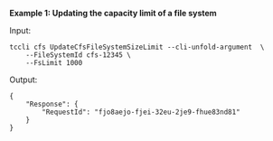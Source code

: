 **Example 1: Updating the capacity limit of a file system**



Input: 

```
tccli cfs UpdateCfsFileSystemSizeLimit --cli-unfold-argument  \
    --FileSystemId cfs-12345 \
    --FsLimit 1000
```

Output: 
```
{
    "Response": {
        "RequestId": "fjo8aejo-fjei-32eu-2je9-fhue83nd81"
    }
}
```

